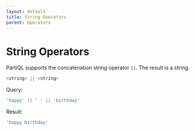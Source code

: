 ```yaml
---
layout: default
title: String Operators
parent: Operators
---
```


# [](#header-1) String Operators
PartiQL supports the concatenation string operator `||`. The result is a string.

```sql
<string> || <string>
```

Query:
```sql
'happy' || ' ' || 'birthday'
```

Result:
```sql
'happy birthday'
```